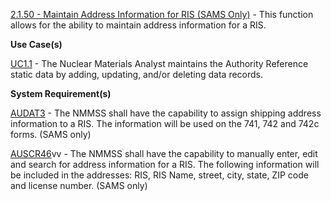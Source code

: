 <a href="https://dev.azure.com/Link-Technologies/NMMSS%20Requirements/_workitems/edit/139/" target="_blank">2.1.50 - Maintain Address Information for RIS (SAMS Only)</a> - This function allows for the ability to maintain address information for a RIS.



**Use Case(s)**

<a href="https://dev.azure.com/Link-Technologies/NMMSS%20Requirements/_workitems/edit/10/" target="_blank">UC1.1</a> - The Nuclear Materials Analyst maintains the Authority Reference static data by adding, updating, and/or deleting data records.


**System Requirement(s)**

<a href="https://dev.azure.com/Link-Technologies/NMMSS%20Requirements/_workitems/edit/510/" target="_blank">AUDAT3</a> - The NMMSS shall have the capability to assign shipping address information to a RIS. The information will be used on the 741, 742 and 742c forms. (SAMS only)

<a href="https://dev.azure.com/Link-Technologies/NMMSS%20Requirements/_workitems/edit/511/" target="_blank">AUSCR46</a>vv - The NMMSS shall have the capability to manually enter, edit and search for address information for a RIS. The following information will be included in the addresses: RIS, RIS Name, street, city, state, ZIP code and license number. (SAMS only)